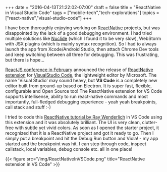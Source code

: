 +++
date = "2016-04-13T21:22:02-07:00"
draft = false
title = "ReactNative in Visual Studio Code"
tags = ["mobile-tech","tech-explorations"]
topics = ["react-native","visual-studio-code"]
+++

I have been thoroughly enjoying working on [ReactNative](https://facebook.github.io/react-native/) projects, but was disappointed by the lack of a good debugging environment. I had tried multiple solutions like [Nuclide](http://nuclide.io/) (which I found it to be very slow), WebStorm with JSX plugins (which is mainly syntax recognition). So I had to always launch the app from Xcode/Android Studio, then attach Chrome Dev tools and keep switching between all three for debugging. This was frustrating, but there is hope...

[ReactJS conference in February](http://www.reactnative.com/react-native-tools-extension-for-visual-studio-code/) announced the release of [ReactNative extension](https://github.com/Microsoft/vscode-react-native) for [VisualStudio Code](https://code.visualstudio.com/), the lightweight editor by Microsoft. The name 'Visual Studio' may sound heavy, but **VS Code** is a completely new editor built from ground-up based on Electron. It is super fast, flexible, configurable and Open Source too! The ReactNative extension for VS Code supports intellisense, ability to run react-native commands and most importantly, full-fledged debugging experience - yeah yeah breakpoints, call stack and stuff :-)

I tried to code this [ReactNative tutorial by Ray Wenderlich](https://www.raywenderlich.com/126063/react-native-tutorial) in VS Code using this extension and it was absolutely brilliant. The UI is very clean, clutter-free with subtle yet vivid colors. As soon as I opened the starter project, it recognized that it is a ReactNative project and got it ready to go. Then I simply put a breakpoint and hit the Debug Run button and Viola! - my app started and the breakpoint was hit. I can step through code, inspect callstack, local variables, debug console etc. all in one place!

{{< figure src="/img/ReactNativeInVSCode.png" title="ReactNative extension in VS Code" >}}
